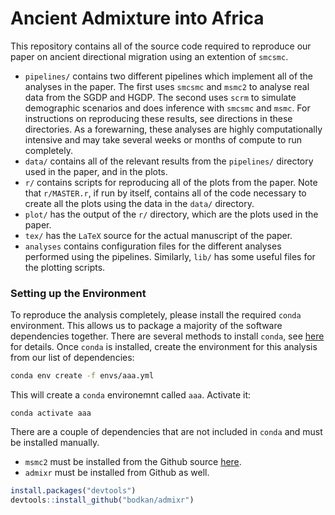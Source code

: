 # Ancient Admixture into Africa

This repository contains all of the source code required to reproduce our paper on ancient directional migration using an extention of `smcsmc`.

- `pipelines/` contains two different pipelines which implement all of the analyses in the paper. The first uses `smcsmc` and `msmc2` to analyse real data from the SGDP and HGDP. The second uses `scrm` to simulate demographic scenarios and does inference with `smcsmc` and `msmc`. For instructions on reproducing these results, see directions in these directories. As a forewarning, these analyses are highly computationally intensive and may take several weeks or months of compute to run completely. 
- `data/` contains all of the relevant results from the `pipelines/` directory used in the paper, and in the plots.
- `r/` contains scripts for reproducing all of the plots from the paper. Note that `r/MASTER.r`, if run by itself, contains all of the code necessary to create all the plots using the data in the `data/` directory.
- `plot/` has the output of the `r/` directory, which are the plots used in the paper.
- `tex/` has the `LaTeX` source for the actual manuscript of the paper.
- `analyses` contains configuration files for the different analyses performed using the pipelines. Similarly, `lib/` has some useful files for the plotting scripts. 

### Setting up the Environment

To reproduce the analysis completely, please install the required `conda` environment. This allows us to package a majority of the software dependencies together. There are several methods to install `conda`, see [here](https://docs.conda.io/projects/conda/en/latest/user-guide/install/) for details. Once `conda` is installed, create the environment for this analysis from our list of dependencies: 

```sh
conda env create -f envs/aaa.yml
```

This will create a `conda` environemnt called `aaa`. Activate it:

```
conda activate aaa
```

There are a couple of dependencies that are not included in `conda` and must be installed manually. 

- `msmc2` must be installed from the Github source [here](https://github.com/stschiff/msmc2). 
- `admixr` must be installed from Github as well.

```R
install.packages("devtools")
devtools::install_github("bodkan/admixr")
```
